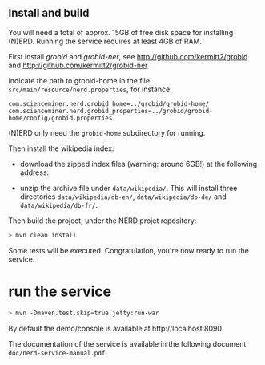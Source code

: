 ## Install and build 

You will need a total of approx. 15GB of free disk space for installing (N)ERD. Running the service requires at least 4GB of RAM. 

First install _grobid_ and _grobid-ner_, see http://github.com/kermitt2/grobid and http://github.com/kermitt2/grobid-ner

Indicate the path to grobid-home in the file ```src/main/resource/nerd.properties```, for instance: 

```
com.scienceminer.nerd.grobid_home=../grobid/grobid-home/
com.scienceminer.nerd.grobid_properties=../grobid/grobid-home/config/grobid.properties
```

(N)ERD only need the ```grobid-home``` subdirectory for running. 

Then install the wikipedia index:

* download the zipped index files (warning: around 6GB!) at the following address: 

* unzip the archive file under ```data/wikipedia/```. This will install three directories ```data/wikipedia/db-en/```, ```data/wikipedia/db-de/``` and ```data/wikipedia/db-fr/```. 

Then build the project, under the NERD projet repository:

```bash
> mvn clean install    
```

Some tests will be executed. Congratulation, you're now ready to run the service. 

# run the service 

```bash
> mvn -Dmaven.test.skip=true jetty:run-war
```

By default the demo/console is available at http://localhost:8090

The documentation of the service is available in the following document ```doc/nerd-service-manual.pdf```.
